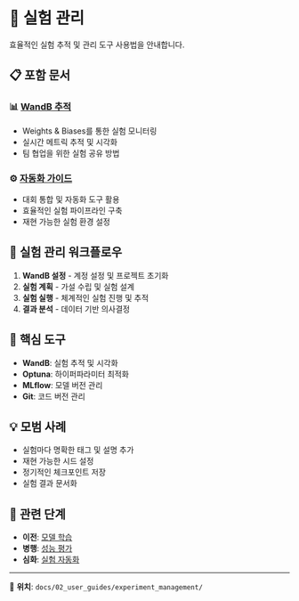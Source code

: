 # 🧪 실험 관리

효율적인 실험 추적 및 관리 도구 사용법을 안내합니다.

## 📋 포함 문서

### 📊 [WandB 추적](./wandb_tracking.md)
- Weights & Biases를 통한 실험 모니터링
- 실시간 메트릭 추적 및 시각화
- 팀 협업을 위한 실험 공유 방법

### ⚙️ [자동화 가이드](./automation_guide.md)
- 대회 통합 및 자동화 도구 활용
- 효율적인 실험 파이프라인 구축
- 재현 가능한 실험 환경 설정

## 🎯 실험 관리 워크플로우

1. **WandB 설정** - 계정 설정 및 프로젝트 초기화
2. **실험 계획** - 가설 수립 및 실험 설계
3. **실험 실행** - 체계적인 실험 진행 및 추적
4. **결과 분석** - 데이터 기반 의사결정

## 🔧 핵심 도구

- **WandB**: 실험 추적 및 시각화
- **Optuna**: 하이퍼파라미터 최적화
- **MLflow**: 모델 버전 관리
- **Git**: 코드 버전 관리

## 💡 모범 사례

- 실험마다 명확한 태그 및 설명 추가
- 재현 가능한 시드 설정
- 정기적인 체크포인트 저장
- 실험 결과 문서화

## 🔗 관련 단계

- **이전**: [모델 학습](../model_training/README.md)
- **병행**: [성능 평가](../evaluation/README.md)
- **심화**: [실험 자동화](../../../04_experiments/README.md)

---
📍 **위치**: `docs/02_user_guides/experiment_management/`
